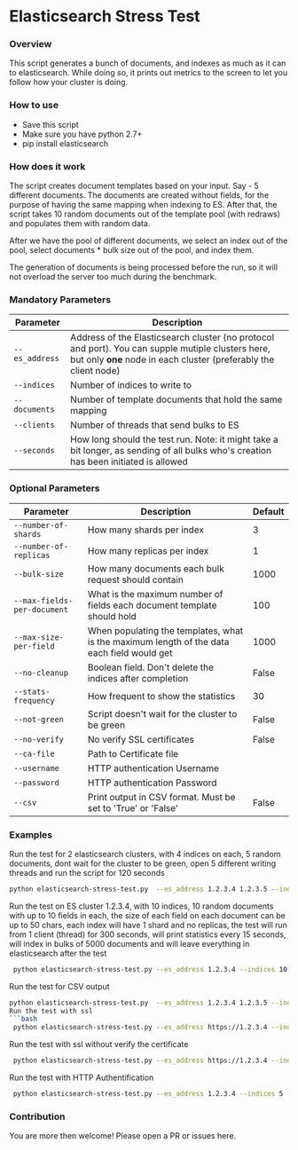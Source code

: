 # Elasticsearch Stress Test

### Overview
This script generates a bunch of documents, and indexes as much as it can to elasticsearch. While doing so, it prints out metrics to the screen to let you follow how your cluster is doing.

### How to use
* Save this script
* Make sure you have python 2.7+
* pip install elasticsearch

### How does it work
The script creates document templates based on your input. Say - 5 different documents.
The documents are created without fields, for the purpose of having the same mapping when indexing to ES.
After that, the script takes 10 random documents out of the template pool (with redraws) and populates them with random data.

After we have the pool of different documents, we select an index out of the pool, select documents * bulk size out of the pool, and index them.

The generation of documents is being processed before the run, so it will not overload the server too much during the benchmark.

### Mandatory Parameters
| Parameter | Description |
| --- | --- |
| `--es_address` | Address of the Elasticsearch cluster (no protocol and port). You can supple mutiple clusters here, but only **one** node in each cluster (preferably the client node) |
| `--indices` | Number of indices to write to |
| `--documents` | Number of template documents that hold the same mapping |
| `--clients` | Number of threads that send bulks to ES |
| `--seconds` | How long should the test run. Note: it might take a bit longer, as sending of all bulks who's creation has been initiated is allowed |


### Optional Parameters
| Parameter | Description | Default
| --- | --- | --- |
| `--number-of-shards` | How many shards per index |3|
| `--number-of-replicas` | How many replicas per index |1|
| `--bulk-size` | How many documents each bulk request should contain |1000|
| `--max-fields-per-document` | What is the maximum number of fields each document template should hold |100|
| `--max-size-per-field` | When populating the templates, what is the maximum length of the data each field would get |1000|
| `--no-cleanup` | Boolean field. Don't delete the indices after completion |False|
| `--stats-frequency` | How frequent to show the statistics |30|
| `--not-green` | Script doesn't wait for the cluster to be green |False|
| `--no-verify` | No verify SSL certificates|False|
| `--ca-file` | Path to Certificate file ||
| `--username` | HTTP authentication Username ||
| `--password` | HTTP authentication Password ||
| `--csv` | Print output in CSV format. Must be set to 'True' or 'False' |False|



### Examples
Run the test for 2 elasticsearch clusters, with 4 indices on each, 5 random documents, dont wait for the cluster to be green, open 5 different writing threads and run the script for 120 seconds
```bash
python elasticsearch-stress-test.py  --es_address 1.2.3.4 1.2.3.5 --indices 4 --documents 5 --seconds 120 --not-green --clients 5
```

Run the test on ES cluster 1.2.3.4, with 10 indices, 10 random documents with up to 10 fields in each, the size of each field on each document can be up to 50 chars, each index will have 1 shard and no replicas, the test will run from 1 client (thread) for 300 seconds, will print statistics every 15 seconds, will index in bulks of 5000 documents and will leave everything in elasticsearch after the test
```bash
 python elasticsearch-stress-test.py --es_address 1.2.3.4 --indices 10 --documents 10 --clients 1 --seconds 300 --number-of-shards 1 --number-of-replicas 0 --bulk-size 5000 --max-fields-per-document 10 --max-size-per-field 50 --no-cleanup --stats-frequency 15
```

Run the test for CSV output
```bash
python elasticsearch-stress-test.py  --es_address 1.2.3.4 1.2.3.5 --indices 4 --documents 5 --seconds 120 --not-green --clients 5 --csv True
Run the test with ssl
```bash
 python elasticsearch-stress-test.py --es_address https://1.2.3.4 --indices 5 --documents 5 --clients 1 --ca-file /path/ca.pem
```

Run the test with ssl without verify the certificate
```bash
 python elasticsearch-stress-test.py --es_address https://1.2.3.4 --indices 5 --documents 5 --clients 1 --no-verify
```

Run the test with HTTP Authentification
```bash
 python elasticsearch-stress-test.py --es_address 1.2.3.4 --indices 5 --documents 5 --clients 1 --username elastic --password changeme
```
### Contribution
You are more then welcome!
Please open a PR or issues here.

